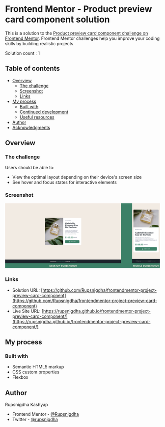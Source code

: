 # Frontend Mentor - Product preview card component solution

This is a solution to the [Product preview card component challenge on Frontend Mentor](https://www.frontendmentor.io/challenges/product-preview-card-component-GO7UmttRfa). Frontend Mentor challenges help you improve your coding skills by building realistic projects.

Solution count : 1

## Table of contents

- [Overview](#overview)
  - [The challenge](#the-challenge)
  - [Screenshot](#screenshot)
  - [Links](#links)
- [My process](#my-process)
  - [Built with](#built-with)
  - [Continued development](#continued-development)
  - [Useful resources](#useful-resources)
- [Author](#author)
- [Acknowledgments](#acknowledgments)

## Overview

### The challenge

Users should be able to:

- View the optimal layout depending on their device's screen size
- See hover and focus states for interactive elements

### Screenshot

![](./screenshot.jpg)

### Links

- Solution URL: [https://github.com/Rupsnigdha/frontendmentor-project-preview-card-component](https://github.com/Rupsnigdha/frontendmentor-project-preview-card-component)
- Live Site URL: [https://rupsnigdha.github.io/frontendmentor-project-preview-card-component/](https://rupsnigdha.github.io/frontendmentor-project-preview-card-component/)

## My process

### Built with

- Semantic HTML5 markup
- CSS custom properties
- Flexbox

## Author

Rupsnigdha Kashyap

- Frontend Mentor - [@Rupsnigdha](https://www.frontendmentor.io/profile/Rupsnigdha)
- Twitter - [@rupsnigdha](https://twitter.com/rupsnigdha)
